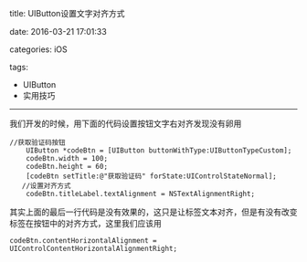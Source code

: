 title: UIButton设置文字对齐方式

date: 2016-03-21 17:01:33

categories: iOS

tags:

- UIButton
- 实用技巧

------

我们开发的时候，用下面的代码设置按钮文字右对齐发现没有卵用

```
//获取验证码按钮
    UIButton *codeBtn = [UIButton buttonWithType:UIButtonTypeCustom];
    codeBtn.width = 100;
    codeBtn.height = 60;
    [codeBtn setTitle:@"获取验证码" forState:UIControlStateNormal];
   //设置对齐方式
    codeBtn.titleLabel.textAlignment = NSTextAlignmentRight;
```
其实上面的最后一行代码是没有效果的，这只是让标签文本对齐，但是有没有改变标签在按钮中的对齐方式，这里我们应该用

```
codeBtn.contentHorizontalAlignment = UIControlContentHorizontalAlignmentRight;
```